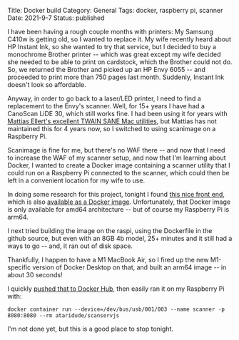 Title: Docker build
Category: General
Tags: docker, raspberry pi, scanner
Date: 2021-9-7
Status: published

I have been having a rough couple months with printers: My Samsung C410w is getting old, so I wanted to
replace it.  My wife recently heard about HP Instant Ink, so she wanted to try that service, but I
decided to buy a monochrome Brother printer -- which was great except my wife decided she needed to be
able to print on cardstock, which the Brother could not do.  So, we returned the Brother and picked up an HP
Envy 6055 -- and proceeded to print more than 750 pages last month.  Suddenly, Instant Ink doesn't look
so affordable.

Anyway, in order to go back to a laser/LED printer, I need to find a replacement to the Envy's scanner.
Well, for 15+ years I have had a CanoScan LiDE 30, which still works fine.  I had been using it for
years with [Mattias Ellert's excellent TWAIN SANE Mac utilities](http://www.ellert.se/twain-sane/),
but Mattias has not maintained this for 4 years now, so I switched to using scanimage on a Raspberry Pi.

Scanimage is fine for me, but there's no WAF there -- and now that I need to increase the WAF of my
scanner setup, and now that I'm learning about
Docker, I wanted to create a Docker image containing a scanner utility that I could run on a Raspberry
Pi connected to the scanner, which could then be left in a convenient location for my wife to use.

In doing some research for
this project, tonight I found [this nice front end](https://github.com/sbs20/scanservjs), which is
also [available as a Docker image](https://hub.docker.com/r/sbs20/scanservjs).  Unfortunately, that
Docker image is only available for amd64 architecture -- but of course my Raspberry Pi is arm64.

I next tried building the image on the raspi, using the Dockerfile in the github source, but even with
an 8GB 4b model, 25+ minutes and it still had a ways to go -- and, it ran out of disk space.

Thankfully, I happen to have a M1 MacBook Air, so I fired up the new M1-specific version of Docker Desktop on that, and built an arm64 image
-- in about 30 seconds!

I quickly [pushed that to Docker Hub](https://hub.docker.com/r/ataridude/scanservjs), then easily ran it 
on my Raspberry Pi with:

    docker container run --device=/dev/bus/usb/001/003 --name scanner -p 8080:8080 --rm ataridude/scanservjs

I'm not done yet, but this is a good place to stop tonight.
